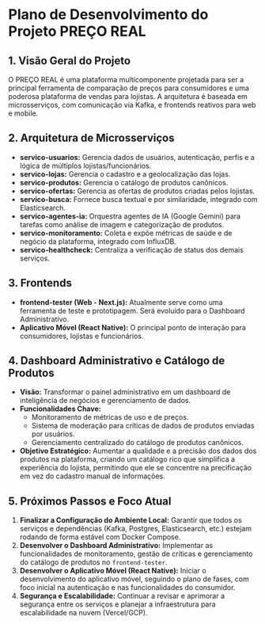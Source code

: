 # Plano de Desenvolvimento do Projeto PREÇO REAL

## 1. Visão Geral do Projeto

O PREÇO REAL é uma plataforma multicomponente projetada para ser a principal ferramenta de comparação de preços para consumidores e uma poderosa plataforma de vendas para lojistas. A arquitetura é baseada em microsserviços, com comunicação via Kafka, e frontends reativos para web e mobile.

## 2. Arquitetura de Microsserviços

- **servico-usuarios:** Gerencia dados de usuários, autenticação, perfis e a lógica de múltiplos lojistas/funcionários.
- **servico-lojas:** Gerencia o cadastro e a geolocalização das lojas.
- **servico-produtos:** Gerencia o catálogo de produtos canônicos.
- **servico-ofertas:** Gerencia as ofertas de produtos criadas pelos lojistas.
- **servico-busca:** Fornece busca textual e por similaridade, integrado com Elasticsearch.
- **servico-agentes-ia:** Orquestra agentes de IA (Google Gemini) para tarefas como análise de imagem e categorização de produtos.
- **servico-monitoramento:** Coleta e expõe métricas de saúde e de negócio da plataforma, integrado com InfluxDB.
- **servico-healthcheck:** Centraliza a verificação de status dos demais serviços.

## 3. Frontends

- **frontend-tester (Web - Next.js):** Atualmente serve como uma ferramenta de teste e prototipagem. Será evoluído para o Dashboard Administrativo.
- **Aplicativo Móvel (React Native):** O principal ponto de interação para consumidores, lojistas e funcionários.

## 4. Dashboard Administrativo e Catálogo de Produtos

- **Visão:** Transformar o painel administrativo em um dashboard de inteligência de negócios e gerenciamento de dados.
- **Funcionalidades Chave:**
    - Monitoramento de métricas de uso e de preços.
    - Sistema de moderação para críticas de dados de produtos enviadas por usuários.
    - Gerenciamento centralizado do catálogo de produtos canônicos.
- **Objetivo Estratégico:** Aumentar a qualidade e a precisão dos dados dos produtos na plataforma, criando um catálogo rico que simplifica a experiência do lojista, permitindo que ele se concentre na precificação em vez do cadastro manual de informações.

## 5. Próximos Passos e Foco Atual

1.  **Finalizar a Configuração do Ambiente Local:** Garantir que todos os serviços e dependências (Kafka, Postgres, Elasticsearch, etc.) estejam rodando de forma estável com Docker Compose.
2.  **Desenvolver o Dashboard Administrativo:** Implementar as funcionalidades de monitoramento, gestão de críticas e gerenciamento do catálogo de produtos no `frontend-tester`.
3.  **Desenvolver o Aplicativo Móvel (React Native):** Iniciar o desenvolvimento do aplicativo móvel, seguindo o plano de fases, com foco inicial na autenticação e nas funcionalidades do consumidor.
4.  **Segurança e Escalabilidade:** Continuar a revisar e aprimorar a segurança entre os serviços e planejar a infraestrutura para escalabilidade na nuvem (Vercel/GCP).
